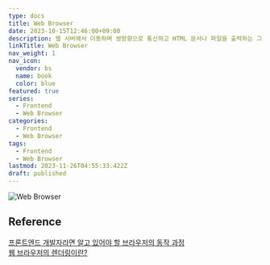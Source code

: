 ```yaml
---
type: docs
title: Web Browser
date: 2023-10-15T12:46:00+09:00
description: 웹 서버에서 이동하며 쌍방향으로 통신하고 HTML 문서나 파일을 출력하는 그래픽 사용자 인터페이스 기반의 응용 소프트웨어
linkTitle: Web Browser
nav_weight: 1
nav_icon:
  vendor: bs
  name: book
  color: blue
featured: true
series:
  - Frontend
  - Web Browser
categories:
  - Frontend
  - Web Browser
tags:
  - Frontend
  - Web Browser
lastmod: 2023-11-26T04:55:33.422Z
draft: published
---
```


![Web Browser](/frontend/web-browser.webp#center "https://idealcomputer.biz/best-types-of-computer-software/")

## Reference

[프론트엔드 개발자라면 알고 있어야 할 브라우저의 동작 과정](https://yozm.wishket.com/magazine/detail/1338/)  
[웹 브라우저의 렌더링이란?](https://yozm.wishket.com/magazine/detail/646/)
